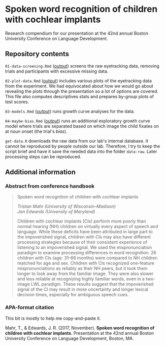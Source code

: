 # Spoken word recognition of children with cochlear implants

Research compendium for our presentation at the 42nd annual Boston University Conference on Language Development.

## Repository contents

`01-data-screening.Rmd` ([output](./01-data-screening.md)) screens the raw 
eyetracking data, removing trials and participants with excessive missing data.

`02-plot-data.Rmd` ([output](./02-plot-data.md)) includes various plots of the eyetracking 
data from the experiment. We had equivocated about how we would go about revealing the plots through 
the presentation so a lot of options are covered. This file also computes descriptives 
stats and prepares by-group plots of test scores.

`03-models.Rmd` ([output](./03-models.md)) runs growth curve analyses
for the data.

`04-maybe-bias.Rmd` ([output](./04-maybe-bias.md)) runs an additional exploratory 
growth curve model where trials are separated based on which image the child 
fixates on at noun onset (the trial's _bias_). 

`get-data.R` downloads the raw data from our lab's internal database. It cannot be 
reproduced by people outside our lab. Therefore, I try to keep the script brief and 
have it save the needed data into the folder `data-raw`. Later processing steps can 
be reproduced.

## Additional information

### Abstract from conference handbook

> Spoken word recognition of children with cochlear implants
>
> _Tristan Mahr (University of Wisconsin–Madison)_ \
> _Jan Edwards (University of Maryland)_
>
> Children with cochlear implants (CIs) perform more poorly
than normal hearing (NH) children on virtually every aspect of
speech and language. While these deficits have been attributed in
large part to the impoverished signal, children with CIs may also
have different processing strategies because of their consistent
experience of listening to an impoverished signal. We used the
mispronunciation paradigm to examine processing differences
in word recognition. 26 children with CIs (age: 31–66 months)
were compared to NH children matched for age and sex.
Children with CIs recognized one-feature mispronunciations as
reliably as their NH peers, but it took them longer to look away
from the familiar image. They were also slower and less reliable
at recognizing highly familiar words, even in a two-image LWL
paradigm. These results suggest that the impoverished signal
of the CI may result in more uncertainty and longer lexical
decision times, especially for ambiguous speech cues.

### APA-format citation

This bit is mostly to help me copy-and-paste it.

Mahr, T., & Edwards, J. R. (2017, November). **Spoken word recognition of children with cochlear implants**. Presentation at the 42nd annual Boston University Conference on Language Development, Boston, MA.
